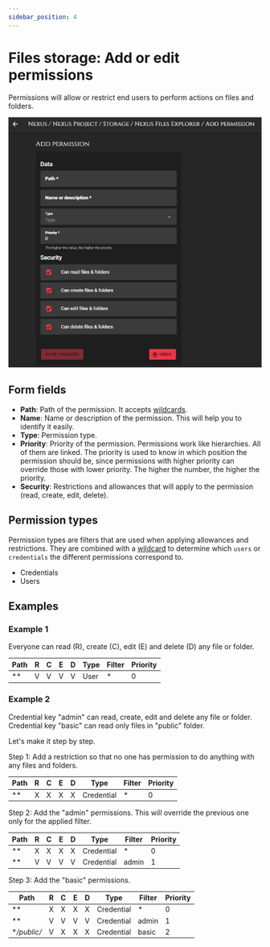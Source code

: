 ```yaml
---
sidebar_position: 4
---
```


# Files storage: Add or edit permissions

Permissions will allow or restrict end users to perform actions on files and folders.

![Main](/img/storage/storage_permissions_add.png)

## Form fields
- **Path**: Path of the permission. It accepts [wildcards](../misc/glossary.md#wildcard).
- **Name**: Name or description of the permission. This will help you to identify it easily.
- **Type**: Permission type.
- **Priority**: Priority of the permission. Permissions work like hierarchies. All of them are linked. The priority is used to know in which position the permission should be, since permissions with higher priority can override those with lower priority. The higher the number, the higher the priority.
- **Security**: Restrictions and allowances that will apply to the permission (read, create, edit, delete).

## Permission types
Permission types are filters that are used when applying allowances and restrictions. They are combined with a [wildcard](../misc/glossary.md#wildcard) to determine which `users` or `credentials` the different permissions correspond to.

* Credentials
* Users

## Examples
### Example 1
Everyone can read (R), create (C), edit (E) and delete (D) any file or folder.

| Path                         | R | C | E | D | Type | Filter | Priority |
|------------------------------|---|---|---|---|------|--------|----------|
| **                           | V | V | V | V | User | *      | 0        |

### Example 2
Credential key "admin" can read, create, edit and delete any file or folder. Credential key "basic" can read only files in "public" folder.

Let's make it step by step.

Step 1: Add a restriction so that no one has permission to do anything with any files and folders.

| Path                         | R | C | E | D | Type       | Filter | Priority |
|------------------------------|---|---|---|---|------------|--------|----------|
| **                           | X | X | X | X | Credential | *      | 0        |

Step 2: Add the "admin" permissions. This will override the previous one only for the applied filter.

| Path                         | R | C | E | D | Type       | Filter | Priority |
|------------------------------|---|---|---|---|------------|--------|----------|
| **                           | X | X | X | X | Credential | *      | 0        |
| **                           | V | V | V | V | Credential | admin  | 1        |


Step 3: Add the "basic" permissions. 

| Path                         | R | C | E | D | Type       | Filter | Priority |
|------------------------------|---|---|---|---|------------|--------|----------|
| **                           | X | X | X | X | Credential | *      | 0        |
| **                           | V | V | V | V | Credential | admin  | 1        |
| **/public/*                  | V | X | X | X | Credential | basic  | 2        |




